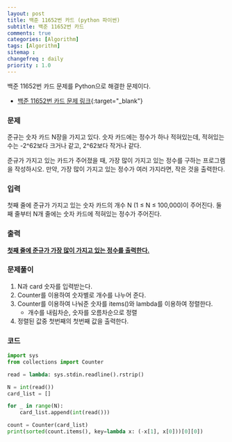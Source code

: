 ```yaml
---
layout: post
title: 백준 11652번 카드 (python 파이썬)
subtitle: 백준 11652번 카드
comments: true
categories: [Algorithm]
tags: [Algorithm]
sitemap :
changefreq : daily
priority : 1.0
---
```

백준 11652번 카드 문제를 Python으로 해결한 문제이다.  

* [백준 11652번 카드 문제 링크](https://www.acmicpc.net/problem/11652){:target="_blank"}


### 문제 
준규는 숫자 카드 N장을 가지고 있다. 숫자 카드에는 정수가 하나 적혀있는데, 적혀있는 수는 -2^62보다 크거나 같고, 2^62보다 작거나 같다.

준규가 가지고 있는 카드가 주어졌을 때, 가장 많이 가지고 있는 정수를 구하는 프로그램을 작성하시오. 만약, 가장 많이 가지고 있는 정수가 여러 가지라면, 작은 것을 출력한다.


### 입력
첫째 줄에 준규가 가지고 있는 숫자 카드의 개수 N (1 ≤ N ≤ 100,000)이 주어진다. 둘째 줄부터 N개 줄에는 숫자 카드에 적혀있는 정수가 주어진다.


### 출력
**<u>첫째 줄에 준규가 가장 많이 가지고 있는 정수를 출력한다.</u>**


### 문제풀이
1. N과 card 숫자를 입력받는다.
2. Counter를 이용하여 숫자별로 개수를 나누어 준다.
3. Counter를 이용하여 나눠준 숫자를 items()와 lambda를 이용하여 정렬한다.
    * 개수를 내림차순, 숫자를 오름차순으로 정렬
4. 정렬된 값중 첫번째의 첫번째 값을 출력한다.


### 코드
```python
import sys
from collections import Counter

read = lambda: sys.stdin.readline().rstrip()

N = int(read())
card_list = []

for _ in range(N):
    card_list.append(int(read()))

count = Counter(card_list)
print(sorted(count.items(), key=lambda x: (-x[1], x[0]))[0][0])
```